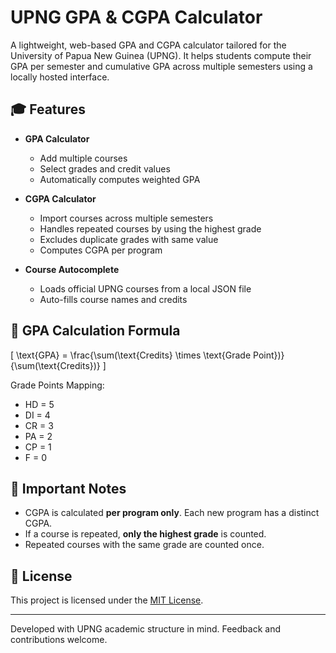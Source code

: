 # UPNG GPA & CGPA Calculator

A lightweight, web-based GPA and CGPA calculator tailored for the University of Papua New Guinea (UPNG). It helps students compute their GPA per semester and cumulative GPA across multiple semesters using a locally hosted interface.

## 🎓 Features

- **GPA Calculator**
  - Add multiple courses
  - Select grades and credit values
  - Automatically computes weighted GPA

- **CGPA Calculator**
  - Import courses across multiple semesters
  - Handles repeated courses by using the highest grade
  - Excludes duplicate grades with same value
  - Computes CGPA per program

- **Course Autocomplete**
  - Loads official UPNG courses from a local JSON file
  - Auto-fills course names and credits

## 🧮 GPA Calculation Formula

\[
\text{GPA} = \frac{\sum(\text{Credits} \times \text{Grade Point})}{\sum(\text{Credits})}
\]

Grade Points Mapping:
- HD = 5
- DI = 4
- CR = 3
- PA = 2
- CP = 1
- F = 0

## 📄 Important Notes

- CGPA is calculated **per program only**. Each new program has a distinct CGPA.
- If a course is repeated, **only the highest grade** is counted.
- Repeated courses with the same grade are counted once.

## 📜 License

This project is licensed under the [MIT License](LICENSE).

---

Developed with UPNG academic structure in mind. Feedback and contributions welcome.


